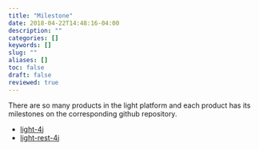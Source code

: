 ```yaml
---
title: "Milestone"
date: 2018-04-22T14:48:16-04:00
description: ""
categories: []
keywords: []
slug: ""
aliases: []
toc: false
draft: false
reviewed: true
---
```



There are so many products in the light platform and each product has its
milestones on the corresponding github repository. 

* [light-4j](https://github.com/networknt/light-4j/milestones)
* [light-rest-4j](https://github.com/networknt/light-rest-4j/milestones)
